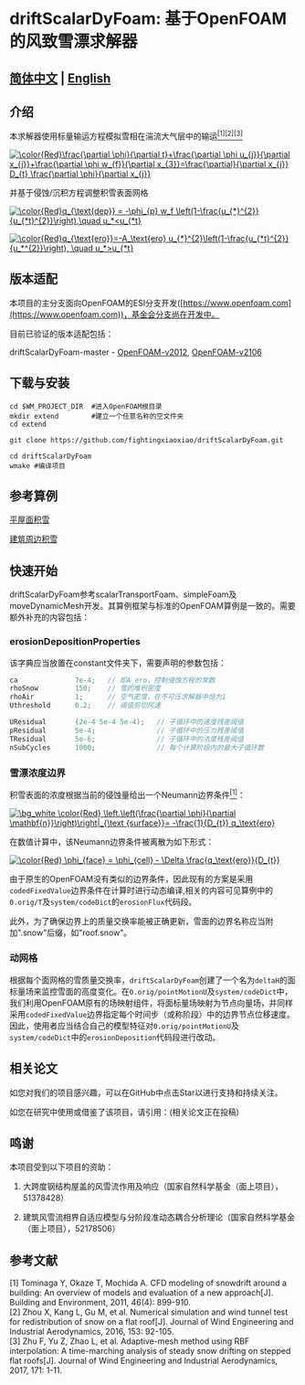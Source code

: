 # driftScalarDyFoam: 基于OpenFOAM的风致雪漂求解器

## [简体中文](./README_CN.md) | [English](./README.md)
## 介绍

本求解器使用标量输运方程模拟雪相在湍流大气层中的输运[<sup>[1]](#refer-1)[<sup>[2]](#refer-2)[<sup>[3]](#refer-3)

<a href="https://www.codecogs.com/eqnedit.php?latex=\bg_white&space;\color{Red}\frac{\partial&space;\phi}{\partial&space;t}&plus;\frac{\partial&space;\phi&space;u_{j}}{\partial&space;x_{j}}&plus;\frac{\partial&space;\phi&space;w_{f}}{\partial&space;x_{3}}=\frac{\partial}{\partial&space;x_{j}}&space;D_{t}&space;\frac{\partial&space;\phi}{\partial&space;x_{j}}" target="_blank"><img src="https://latex.codecogs.com/svg.latex?\bg_white&space;\color{Red}\frac{\partial&space;\phi}{\partial&space;t}&plus;\frac{\partial&space;\phi&space;u_{j}}{\partial&space;x_{j}}&plus;\frac{\partial&space;\phi&space;w_{f}}{\partial&space;x_{3}}=\frac{\partial}{\partial&space;x_{j}}&space;D_{t}&space;\frac{\partial&space;\phi}{\partial&space;x_{j}}" title="\color{Red}\frac{\partial \phi}{\partial t}+\frac{\partial \phi u_{j}}{\partial x_{j}}+\frac{\partial \phi w_{f}}{\partial x_{3}}=\frac{\partial}{\partial x_{j}} D_{t} \frac{\partial \phi}{\partial x_{j}}" /></a>

并基于侵蚀/沉积方程调整积雪表面网格

<a href="https://www.codecogs.com/eqnedit.php?latex=\bg_white&space;\color{Red}q_{\text{dep}}&space;=&space;-\phi_{p}&space;w_f&space;\left(1-\frac{u_{*}^{2}}{u_{*t}^{2}}\right),\quad&space;u_*<u_{*t}" target="_blank"><img src="https://latex.codecogs.com/svg.latex?\bg_white&space;\color{Red}q_{\text{dep}}&space;=&space;-\phi_{p}&space;w_f&space;\left(1-\frac{u_{*}^{2}}{u_{*t}^{2}}\right),\quad&space;u_*<u_{*t}" title="\color{Red}q_{\text{dep}} = -\phi_{p} w_f \left(1-\frac{u_{*}^{2}}{u_{*t}^{2}}\right),\quad u_*<u_{*t}" /></a>

<a href="https://www.codecogs.com/eqnedit.php?latex=\bg_white&space;\color{Red}q_{\text{ero}}=-A_\text{ero}&space;u_{*}^{2}\left(1-\frac{u_{*t}^{2}}{u_*^{2}}\right),&space;\quad&space;u_*>u_{*t}" target="_blank"><img src="https://latex.codecogs.com/svg.latex?\bg_white&space;\color{Red}q_{\text{ero}}=-A_\text{ero}&space;u_{*}^{2}\left(1-\frac{u_{*t}^{2}}{u_*^{2}}\right),&space;\quad&space;u_*>u_{*t}" title="\color{Red}q_{\text{ero}}=-A_\text{ero} u_{*}^{2}\left(1-\frac{u_{*t}^{2}}{u_*^{2}}\right), \quad u_*>u_{*t}" /></a>

## 版本适配
本项目的主分支面向OpenFOAM的ESI分支开发([https://www.openfoam.com](https://www.openfoam.com))，基金会分支尚在开发中。

目前已验证的版本适配包括：

driftScalarDyFoam-master - [OpenFOAM-v2012](https://www.openfoam.com/download/release-history), [OpenFOAM-v2106](https://www.openfoam.com/download/release-history)

## 下载与安装

```shell
cd $WM_PROJECT_DIR  #进入OpenFOAM根目录
mkdir extend        #建立一个任意名称的空文件夹
cd extend

git clone https://github.com/fightingxiaoxiao/driftScalarDyFoam.git

cd driftScalarDyFoam
wmake #编译项目
```

## 参考算例

[平屋面积雪](./tutorials/flatRoof3D)

[建筑周边积雪](./tutorials/snowAroundBuilding)

## 快速开始

driftScalarDyFoam参考scalarTransportFoam、simpleFoam及moveDynamicMesh开发。其算例框架与标准的OpenFOAM算例是一致的。需要额外补充的内容包括：

### erosionDepositionProperties

该字典应当放置在constant文件夹下，需要声明的参数包括：

```cpp
ca              7e-4;   // 即A_ero，控制侵蚀方程的常数
rhoSnow         150;    // 雪的堆积密度         
rhoAir          1;      // 空气密度，在不可压求解器中恒为1
Uthreshold      0.2;    // 阈值剪切风速

UResidual       (2e-4 5e-4 5e-4);   // 子循环中的速度残差阈值
pResidual       5e-4;               // 子循环中的压力残差阈值
TResidual       5e-6;               // 子循环中的浓度残差阈值
nSubCycles      1000;               // 每个计算阶段内的最大子循环数
```

### 雪漂浓度边界

积雪表面的浓度根据当前的侵蚀量给出一个Neumann边界条件[<sup>[1]](#refer-1)：

<a href="https://www.codecogs.com/eqnedit.php?latex=\bg_white&space;\color{Red}&space;\left.\left(\frac{\partial&space;\phi}{\partial&space;\mathbf{n}}\right)\right|_{\text&space;{surface}}=&space;-\frac{1}{D_{t}}&space;q_\text{ero}" target="_blank"><img src="https://latex.codecogs.com/svg.latex?\bg_white&space;\color{Red}&space;\left.\left(\frac{\partial&space;\phi}{\partial&space;\mathbf{n}}\right)\right|_{\text&space;{surface}}=&space;-\frac{1}{D_{t}}&space;q_\text{ero}" title="\bg_white \color{Red} \left.\left(\frac{\partial \phi}{\partial \mathbf{n}}\right)\right|_{\text {surface}}= -\frac{1}{D_{t}} q_\text{ero}" /></a>

在数值计算中，该Neumann边界条件被离散为如下形式：

<a href="https://www.codecogs.com/eqnedit.php?latex=\color{Red}&space;\phi_{face}&space;=&space;\phi_{cell}&space;-&space;\Delta&space;\frac{q_\text{ero}}{D_{t}}" target="_blank"><img src="https://latex.codecogs.com/svg.latex?\color{Red}&space;\phi_{face}&space;=&space;\phi_{cell}&space;-&space;\Delta&space;\frac{q_\text{ero}}{D_{t}}" title="\color{Red} \phi_{face} = \phi_{cell} - \Delta \frac{q_\text{ero}}{D_{t}}" /></a>

由于原生的OpenFOAM没有类似的边界条件，因此现有的方案是采用`codedFixedValue`边界条件在计算时进行动态编译,相关的内容可见算例中的`0.orig/T`及`system/codeDict`的`erosionFlux`代码段。

此外，为了确保边界上的质量交换率能被正确更新，雪面的边界名称应当附加".snow"后缀，如"roof.snow"。
### 动网格

根据每个面网格的雪质量交换率，`driftScalarDyFoam`创建了一个名为`deltaH`的面标量场来监控雪面的高度变化。在`0.orig/pointMotionU`及`system/codeDict`中，我们利用OpenFOAM原有的场映射组件，将面标量场映射为节点向量场，并同样采用`codedFixedValue`边界指定每个时间步（或称阶段）中的边界节点位移速度。因此，使用者应当结合自己的模型特征对`0.orig/pointMotionU`及`system/codeDict`中的`erosionDeposition`代码段进行改动。

## 相关论文

如您对我们的项目感兴趣，可以在GitHub中点击Star以进行支持和持续关注。

如您在研究中使用或借鉴了该项目，请引用：(相关论文正在投稿)

## 鸣谢

本项目受到以下项目的资助：

1. 大跨度钢结构屋盖的风雪流作用及响应（国家自然科学基金（面上项目），51378428）

2. 建筑风雪流相界自适应模型与分阶段准动态耦合分析理论（国家自然科学基金（面上项目），52178506）
## 参考文献
<div id="refer-1"></div>
[1] Tominaga Y, Okaze T, Mochida A. CFD modeling of snowdrift around a building: An overview of models and evaluation of a new approach[J]. Building and Environment, 2011, 46(4): 899-910.

<div id="refer-2"></div>
[2] Zhou X, Kang L, Gu M, et al. Numerical simulation and wind tunnel test for redistribution of snow on a flat roof[J]. Journal of Wind Engineering and Industrial Aerodynamics, 2016, 153: 92-105.

<div id="refer-3"></div>
[3] Zhu F, Yu Z, Zhao L, et al. Adaptive-mesh method using RBF interpolation: A time-marching analysis of steady snow drifting on stepped flat roofs[J]. Journal of Wind Engineering and Industrial Aerodynamics, 2017, 171: 1-11.